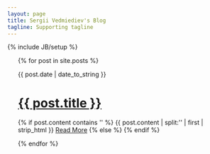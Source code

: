 ```yaml
---
layout: page
title: Sergii Vedmiediev's Blog
tagline: Supporting tagline
---
```

{% include JB/setup %}

<ul class="posts">
  {% for post in site.posts %}
  <div>
    <p><span>{{ post.date | date_to_string }}</span></p> 
	<h1> <a href="{{ BASE_PATH }}{{ post.url }}">{{ post.title }}</a></h1>
	<p>
	{% if post.content contains '<!--more-->' %}
		{{ post.content | split:'<!--more-->' | first | strip_html }}
		<a href="{{ BASE_PATH }}{{ post.url }}">Read More</a>
	{% else %}
		<!-- Case for when no excerpt is defined -->
	{% endif %}
	</p>
	<a href="{{ BASE_PATH }}{{ post.url }}#disqus_thread" data-disqus-identifier="{{post.url}}" ></a>
	</div>
  {% endfor %}
</ul>




